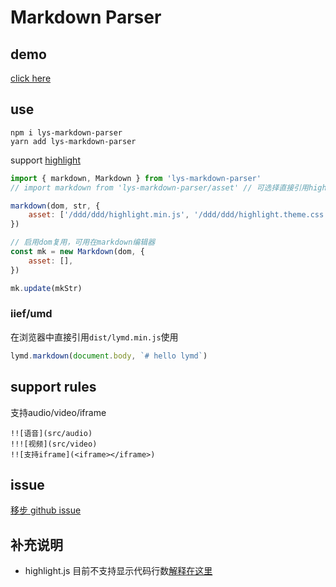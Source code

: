 # Markdown Parser

## demo
[click here](https://lingyansi.github.io/markdown-parser/test/)

## use
```
npm i lys-markdown-parser
yarn add lys-markdown-parser
```

support [highlight](https://github.com/isagalaev/highlight.js)

```js
import { markdown, Markdown } from 'lys-markdown-parser'
// import markdown from 'lys-markdown-parser/asset' // 可选择直接引用highlight静态资源

markdown(dom, str, {
    asset: ['/ddd/ddd/highlight.min.js', '/ddd/ddd/highlight.theme.css'], // 可以传入highlight的相关js/css资源
})

// 启用dom复用，可用在markdown编辑器
const mk = new Markdown(dom, {
    asset: [],
})

mk.update(mkStr)
```

### iief/umd
在浏览器中直接引用`dist/lymd.min.js`使用
```js
lymd.markdown(document.body, `# hello lymd`)
```

## support rules
支持audio/video/iframe
```
!![语音](src/audio)
!!![视频](src/video)
!![支持iframe](<iframe></iframe>)
```

## issue
[移步 github issue](https://github.com/LingYanSi/markdown-parser/issues)

## 补充说明
- highlight.js 目前不支持显示代码行数[解释在这里](https://highlightjs.readthedocs.io/en/latest/line-numbers.html)
